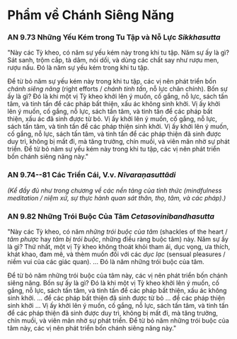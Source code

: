 # Phẩm về Chánh Siêng Năng

### AN 9.73 Những Yếu Kém trong Tu Tập và Nỗ Lực  *Sikkhasutta*

"Này các Tỳ kheo, có năm sự yếu kém này trong khi tu tập. Năm sự ấy là gì? Sát sanh, trộm cắp, tà dâm, nói dối, và dùng các chất say như rượu men, rượu nấu. Đó là năm sự yếu kém trong khi tu tập.

Để từ bỏ năm sự yếu kém này trong khi tu tập, các vị nên phát triển bốn *chánh siêng năng* (right efforts / *chánh tinh tấn*, nỗ lực chân chính). Bốn sự ấy là gì? Đó là khi một vị Tỳ kheo khởi lên ý muốn, cố gắng, nỗ lực, sách tấn tâm, và tinh tấn để các pháp bất thiện, xấu ác không sinh khởi. Vị ấy khởi lên ý muốn, cố gắng, nỗ lực, sách tấn tâm, và tinh tấn để các pháp bất thiện, xấu ác đã sinh được từ bỏ. Vị ấy khởi lên ý muốn, cố gắng, nỗ lực, sách tấn tâm, và tinh tấn để các pháp thiện sinh khởi. Vị ấy khởi lên ý muốn, cố gắng, nỗ lực, sách tấn tâm, và tinh tấn để các pháp thiện đã sinh được duy trì, không bị mất đi, mà tăng trưởng, chín muồi, và viên mãn nhờ sự phát triển. Để từ bỏ năm sự yếu kém này trong khi tu tập, các vị nên phát triển bốn chánh siêng năng này."

<!--pg-->
### AN 9.74--81 Các Triền Cái, V.v.  *Nīvaraṇasuttādi*

*(Kể đầy đủ như trong chương về các nền tảng của tỉnh thức (*mindfulness meditation / *niệm xứ*, sự thực hành quan sát thân, thọ, tâm, và các pháp*).)*

<!--pg-->
### AN 9.82 Những Trói Buộc Của Tâm  *Cetasovinibandhasutta*

"Này các Tỳ kheo, có năm *những trói buộc của tâm* (shackles of the heart / *tâm phược* hay *tâm bị trói buộc*, những điều ràng buộc tâm) này. Năm sự ấy là gì? Thứ nhất, một vị Tỳ kheo không thoát khỏi tham ái, dục vọng, ưa thích, khát khao, đam mê, và thèm muốn đối với các *dục lạc* (sensual pleasures / niềm vui của các giác quan). ... Đó là năm những trói buộc của tâm.

Để từ bỏ năm những trói buộc của tâm này, các vị nên phát triển bốn chánh siêng năng. Bốn sự ấy là gì? Đó là khi một vị Tỳ kheo khởi lên ý muốn, cố gắng, nỗ lực, sách tấn tâm, và tinh tấn để các pháp bất thiện, xấu ác không sinh khởi. ... để các pháp bất thiện đã sinh được từ bỏ ... để các pháp thiện sinh khởi ... Vị ấy khởi lên ý muốn, cố gắng, nỗ lực, sách tấn tâm, và tinh tấn để các pháp thiện đã sinh được duy trì, không bị mất đi, mà tăng trưởng, chín muồi, và viên mãn nhờ sự phát triển. Để từ bỏ năm những trói buộc của tâm này, các vị nên phát triển bốn chánh siêng năng này."